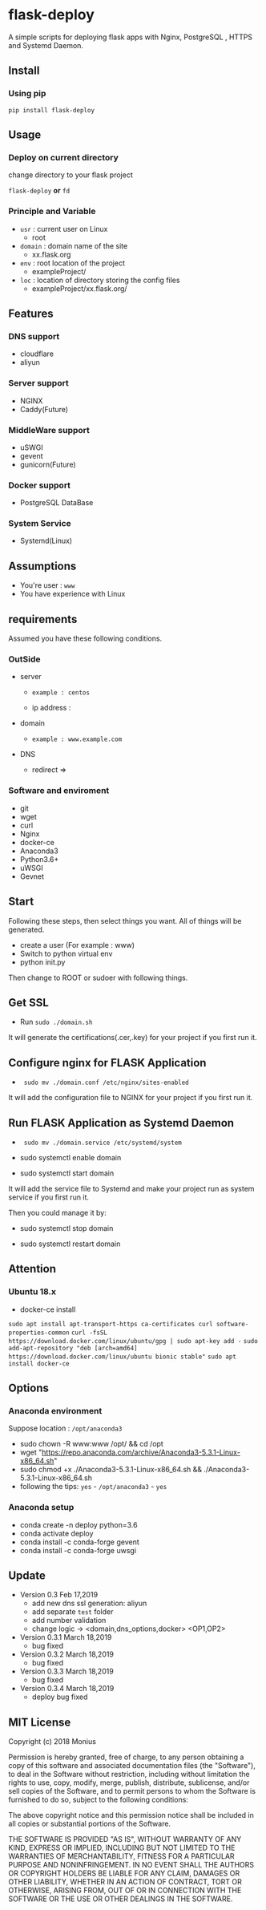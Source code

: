 # flask-deploy

A simple scripts for deploying flask apps with Nginx, PostgreSQL , HTTPS and Systemd Daemon.

## Install

### Using pip 

`pip install flask-deploy`

## Usage

### Deploy on current directory

change directory to your flask project

`flask-deploy` **or** `fd`

### Principle and Variable

- `usr` : current user on Linux
  - root 
- `domain` : domain name of the site
  - xx.flask.org
- `env` : root location of the project
  - exampleProject/ 
- `loc` : location of directory storing the config files
  - exampleProject/xx.flask.org/

## Features

### DNS support

- cloudflare
- aliyun

### Server support

- NGINX
- Caddy(Future)

### MiddleWare support

- uSWGI
- gevent
- gunicorn(Future)

### Docker support

- PostgreSQL DataBase

### System Service

- Systemd(Linux)

## Assumptions

- You're user : `www`
- You have experience with Linux

## requirements

Assumed you have these following conditions.

### OutSide

- server
    - `example : centos`

    - ip address : 

- domain
    - `example : www.example.com`

- DNS
    - redirect <domain> => <ip>


### Software and enviroment

- git
- wget
- curl
- Nginx
- docker-ce
- Anaconda3
- Python3.6+
- uWSGI
- Gevnet

## Start

Following these steps, then select things you want. All of things will be generated.

- create a user (For example : www)
- Switch to python virtual env
- python init.py

Then change to ROOT or sudoer with following things.

## Get SSL

- Run ``` sudo ./domain.sh ```

It will generate the certifications(.cer,.key) for your project if you first run it.

## Configure nginx for FLASK Application

- ``` sudo mv ./domain.conf /etc/nginx/sites-enabled```

It will add the configuration file to NGINX for your project if you first run it.

## Run FLASK Application as Systemd Daemon

- ``` sudo mv ./domain.service /etc/systemd/system```

- sudo systemctl enable domain

- sudo systemctl start domain

It will add the service file to Systemd and make your project run as system service if you first run it.

Then you could manage it by:

- sudo systemctl stop domain

- sudo systemctl restart domain


## Attention

### Ubuntu 18.x

- docker-ce install 

`sudo apt install apt-transport-https ca-certificates curl software-properties-common`
`curl -fsSL https://download.docker.com/linux/ubuntu/gpg | sudo apt-key add -`
`sudo add-apt-repository "deb [arch=amd64] https://download.docker.com/linux/ubuntu bionic stable"`
`sudo apt install docker-ce`

## Options

### Anaconda environment

Suppose location : `/opt/anaconda3`

- sudo chown -R www:www /opt/ && cd /opt
- wget "https://repo.anaconda.com/archive/Anaconda3-5.3.1-Linux-x86_64.sh"
- sudo chmod +x ./Anaconda3-5.3.1-Linux-x86_64.sh && ./Anaconda3-5.3.1-Linux-x86_64.sh
- following the tips: `yes` - `/opt/anaconda3` - `yes`

### Anaconda setup

- conda create -n deploy python=3.6
- conda activate deploy
- conda install -c conda-forge gevent
- conda install -c conda-forge uwsgi

## Update

- Version 0.3  Feb 17,2019
    - add new dns ssl generation: aliyun
    - add separate `test` folder
    - add number validation
    - change logic -> <domain,dns_options,docker> <OP1,OP2>
- Version 0.3.1  March 18,2019
    - bug fixed
- Version 0.3.2  March 18,2019
    - bug fixed
- Version 0.3.3  March 18,2019
    - bug fixed
- Version 0.3.4  March 18,2019
    - deploy bug fixed

## MIT License

Copyright (c) 2018 Monius

Permission is hereby granted, free of charge, to any person obtaining a copy
of this software and associated documentation files (the "Software"), to deal
in the Software without restriction, including without limitation the rights
to use, copy, modify, merge, publish, distribute, sublicense, and/or sell
copies of the Software, and to permit persons to whom the Software is
furnished to do so, subject to the following conditions:

The above copyright notice and this permission notice shall be included in all
copies or substantial portions of the Software.

THE SOFTWARE IS PROVIDED "AS IS", WITHOUT WARRANTY OF ANY KIND, EXPRESS OR
IMPLIED, INCLUDING BUT NOT LIMITED TO THE WARRANTIES OF MERCHANTABILITY,
FITNESS FOR A PARTICULAR PURPOSE AND NONINFRINGEMENT. IN NO EVENT SHALL THE
AUTHORS OR COPYRIGHT HOLDERS BE LIABLE FOR ANY CLAIM, DAMAGES OR OTHER
LIABILITY, WHETHER IN AN ACTION OF CONTRACT, TORT OR OTHERWISE, ARISING FROM,
OUT OF OR IN CONNECTION WITH THE SOFTWARE OR THE USE OR OTHER DEALINGS IN THE
SOFTWARE.